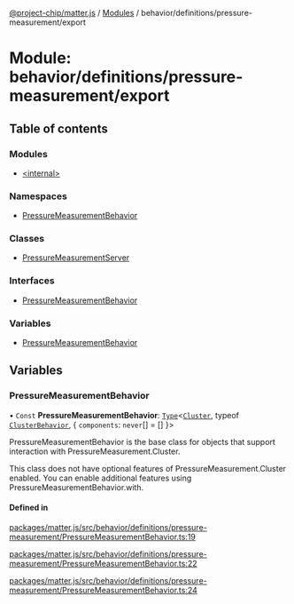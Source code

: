 [@project-chip/matter.js](../README.md) / [Modules](../modules.md) / behavior/definitions/pressure-measurement/export

# Module: behavior/definitions/pressure-measurement/export

## Table of contents

### Modules

- [\<internal\>](behavior_definitions_pressure_measurement_export._internal_.md)

### Namespaces

- [PressureMeasurementBehavior](behavior_definitions_pressure_measurement_export.PressureMeasurementBehavior.md)

### Classes

- [PressureMeasurementServer](../classes/behavior_definitions_pressure_measurement_export.PressureMeasurementServer.md)

### Interfaces

- [PressureMeasurementBehavior](../interfaces/behavior_definitions_pressure_measurement_export.PressureMeasurementBehavior-1.md)

### Variables

- [PressureMeasurementBehavior](behavior_definitions_pressure_measurement_export.md#pressuremeasurementbehavior)

## Variables

### PressureMeasurementBehavior

• `Const` **PressureMeasurementBehavior**: [`Type`](../interfaces/behavior_cluster_export.ClusterBehavior.Type.md)\<[`Cluster`](../interfaces/cluster_export.PressureMeasurement.Cluster.md), typeof [`ClusterBehavior`](behavior_cluster_export.ClusterBehavior.md), \{ `components`: `never`[] = [] }\>

PressureMeasurementBehavior is the base class for objects that support interaction with PressureMeasurement.Cluster.

This class does not have optional features of PressureMeasurement.Cluster enabled. You can enable additional
features using PressureMeasurementBehavior.with.

#### Defined in

[packages/matter.js/src/behavior/definitions/pressure-measurement/PressureMeasurementBehavior.ts:19](https://github.com/project-chip/matter.js/blob/5f71eedebdb9fa54338bde320c311bb359b7455d/packages/matter.js/src/behavior/definitions/pressure-measurement/PressureMeasurementBehavior.ts#L19)

[packages/matter.js/src/behavior/definitions/pressure-measurement/PressureMeasurementBehavior.ts:22](https://github.com/project-chip/matter.js/blob/5f71eedebdb9fa54338bde320c311bb359b7455d/packages/matter.js/src/behavior/definitions/pressure-measurement/PressureMeasurementBehavior.ts#L22)

[packages/matter.js/src/behavior/definitions/pressure-measurement/PressureMeasurementBehavior.ts:24](https://github.com/project-chip/matter.js/blob/5f71eedebdb9fa54338bde320c311bb359b7455d/packages/matter.js/src/behavior/definitions/pressure-measurement/PressureMeasurementBehavior.ts#L24)
